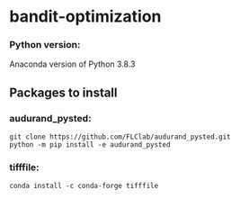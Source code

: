 # bandit-optimization

### Python version:
Anaconda version of Python 3.8.3

## Packages to install
### audurand_pysted:
```
git clone https://github.com/FLClab/audurand_pysted.git
python -m pip install -e audurand_pysted
```

### tifffile:
```
conda install -c conda-forge tifffile 
```
